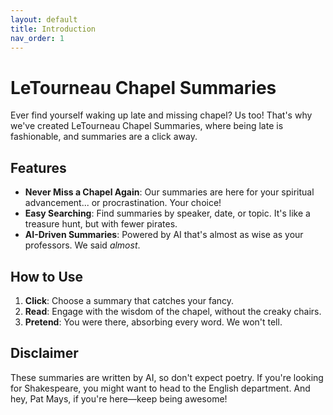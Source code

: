 ```yaml
---
layout: default
title: Introduction
nav_order: 1
---
```

# **LeTourneau Chapel Summaries**

Ever find yourself waking up late and missing chapel? Us too! That's why we've created LeTourneau Chapel Summaries, where being late is fashionable, and summaries are a click away.

## Features

- **Never Miss a Chapel Again**: Our summaries are here for your spiritual advancement... or procrastination. Your choice!
- **Easy Searching**: Find summaries by speaker, date, or topic. It's like a treasure hunt, but with fewer pirates.
- **AI-Driven Summaries**: Powered by AI that's almost as wise as your professors. We said *almost*.

## How to Use

1. **Click**: Choose a summary that catches your fancy.
2. **Read**: Engage with the wisdom of the chapel, without the creaky chairs.
3. **Pretend**: You were there, absorbing every word. We won't tell.

## Disclaimer

These summaries are written by AI, so don't expect poetry. If you're looking for Shakespeare, you might want to head to the English department. And hey, Pat Mays, if you're here—keep being awesome!

<script>
  var imageUrls = [
    "https://cdn.discordapp.com/attachments/1141434098188046346/1141434145432666173/aerodynamics-cow.gif",
    "https://cdn.discordapp.com/attachments/1141434098188046346/1141434145856303175/among-us-amogus.gif",
    "https://cdn.discordapp.com/attachments/1141434098188046346/1141434146313474138/andrew-tate-top-g.gif",
    "https://cdn.discordapp.com/attachments/1141434098188046346/1141434147051667486/40izk9od7n771.gif",
    "https://cdn.discordapp.com/attachments/1141434098188046346/1141434147475296276/1984.gif",
    "https://cdn.discordapp.com/attachments/1141434098188046346/1141434147869569236/Adobe_20221203_192312.png",
    "https://cdn.discordapp.com/attachments/1141434098188046346/1141434242459521086/critical-ops-we-do-a-little-trolling.gif",
    "https://cdn.discordapp.com/attachments/1141434098188046346/1141434243269013525/crusader-shocked.gif",
    "https://cdn.discordapp.com/attachments/1141434098188046346/1141434244489564202/dbh-detroit-become-human.gif",
    "https://cdn.discordapp.com/attachments/1141434098188046346/1141434245055783022/donald-trump-dancing.gif",
    "https://cdn.discordapp.com/attachments/1141434098188046346/1141434245810761749/apple-rotating-apple.gif",
    "https://cdn.discordapp.com/attachments/1141434098188046346/1141434246364418140/attachment-1.gif",
    "https://cdn.discordapp.com/attachments/1141434098188046346/1141434247241015347/barbenheimer.png",
    "https://cdn.discordapp.com/attachments/1141434098188046346/1141434247740149871/biden-sniff.gif",
    "https://cdn.discordapp.com/attachments/1141434098188046346/1141434248197316618/breaking-bad-walter-white.gif",
    "https://cdn.discordapp.com/attachments/1141434098188046346/1141434248654499961/china-ice-cream.gif",
    "https://cdn.discordapp.com/attachments/1141434098188046346/1141434278375342171/ezgif.com-gif-maker_4.gif",
    "https://cdn.discordapp.com/attachments/1141434098188046346/1141434278748618952/freedom-freedoms-loudly.gif",
    "https://cdn.discordapp.com/attachments/1141434098188046346/1141434279155478549/futurama-checkmate.gif",
    "https://cdn.discordapp.com/attachments/1141434098188046346/1141434279511998556/gato-rgb.gif",
    "https://cdn.discordapp.com/attachments/1141434098188046346/1141434279885275187/gotanygrapes.gif",
    "https://cdn.discordapp.com/attachments/1141434098188046346/1141434280279552151/hack-khaby.gif",
    "https://cdn.discordapp.com/attachments/1141434098188046346/1141434280652849222/donalturmrp-4.jpg",
    "https://cdn.discordapp.com/attachments/1141434098188046346/1141434281114218677/ea.gif",
    "https://cdn.discordapp.com/attachments/1141434098188046346/1141434281529458828/elmo-fire.gif",
    "https://cdn.discordapp.com/attachments/1141434098188046346/1141434281969864754/elon-musk-smoke.gif",
    "https://cdn.discordapp.com/attachments/1141434098188046346/1141434318468698162/jack-horner-smile.gif",
    "https://cdn.discordapp.com/attachments/1141434098188046346/1141434318858756259/kenneth-copeland.gif",
    "https://cdn.discordapp.com/attachments/1141434098188046346/1141434319219470406/laughing-ben-shapiro.gif",
    "https://cdn.discordapp.com/attachments/1141434098188046346/1141434319609548941/lithiumare-kiracord.gif",
    "https://cdn.discordapp.com/attachments/1141434098188046346/1141434320033161216/holy-cow-holy.gif",
    "https://cdn.discordapp.com/attachments/1141434098188046346/1141434320419041331/huh.gif",
    "https://cdn.discordapp.com/attachments/1141434098188046346/1141434320809119774/image0.gif",
    "https://cdn.discordapp.com/attachments/1141434098188046346/1141434321182400633/image0-19.gif",
    "https://cdn.discordapp.com/attachments/1141434098188046346/1141434321559892100/IMG_1368.gif",
    "https://cdn.discordapp.com/attachments/1141434098188046346/1141434321924804718/IMG_4866.jpg",
    "https://cdn.discordapp.com/attachments/1141434098188046346/1141434364425687091/the-incredibles-entrance.gif",
    "https://cdn.discordapp.com/attachments/1141434098188046346/1141434364849291304/touching-grass.gif",
    "https://cdn.discordapp.com/attachments/1141434098188046346/1141434365230981140/wall-talking.gif",
    "https://cdn.discordapp.com/attachments/1141434098188046346/1141434365583315037/wawa-cat.gif",
    "https://cdn.discordapp.com/attachments/1141434098188046346/1141434365981753414/where-is-the-library.gif",
    "https://cdn.discordapp.com/attachments/1141434098188046346/1141434366346666014/mario-dance.gif",
    "https://cdn.discordapp.com/attachments/1141434098188046346/1141434366753525802/mind-blow-galaxy.gif",
    "https://cdn.discordapp.com/attachments/1141434098188046346/1141434367151964171/monkeys-2001aspaceodyssey.gif",
    "https://cdn.discordapp.com/attachments/1141434098188046346/1141434367546236938/montymole-monty.gif",
    "https://cdn.discordapp.com/attachments/1141434098188046346/1141434367911153674/see-it-like-final.gif",
    "https://cdn.discordapp.com/attachments/1141434098188046346/1141434380196262010/wide-putin.gif",
    "https://cdn.discordapp.com/attachments/1141434098188046346/1141434380909297775/yes-sir-yes-boss.gif",
    "https://media.discordapp.net/attachments/740982368474628200/1128244073996755034/1637169419563685298.gif",
    "https://media.tenor.com/y1QFa-1vyKYAAAAC/plink-wide-cat.gif",
    "https://media.tenor.com/VGWokGdwt-EAAAAC/the-voices-voices-in-my-head.gif",
    "https://cdn.discordapp.com/emojis/914050559869333505.webp?size=96&quality=lossless",
    "https://cdn.discordapp.com/attachments/817498273450819635/1139660758796484768/IMG_1723.webp",
    "https://cdn.discordapp.com/attachments/817498273450819635/1139629820574187611/c7ca0c0ba7fe27ccff938396f8961a311b3cfdd29d2abcec617ab99efcb0d820_1.jpg",
    "https://media.tenor.com/f8YmpuCCXJcAAAAC/roasted-oh.gif",
    "https://media.discordapp.net/attachments/997036669976989777/1136917801563598868/IMG_2109.jpg",
    "https://media.tenor.com/G01HjYj1r1oAAAAC/will-smith-men-in-black.gif",
    "https://media.tenor.com/u9gFqnF5U3YAAAAC/crying-tears.gif",
    "https://media.discordapp.net/stickers/1141822383762702479.webp",
    "https://media.tenor.com/JbUPgGq3CcwAAAAC/merica-america.gif"
  ];

  var randomImageUrl = imageUrls[Math.floor(Math.random() * imageUrls.length)];

  document.write('<img src="' + randomImageUrl + '" alt="Random Image" width="350"/>');
</script>
